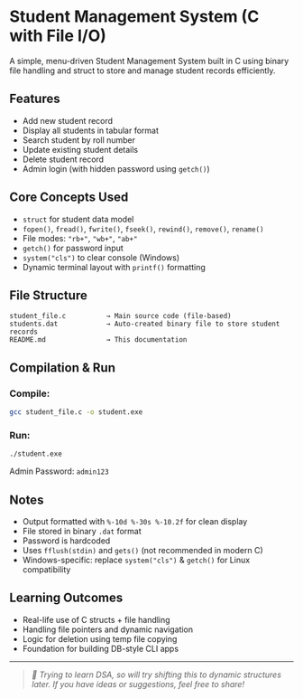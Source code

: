 # Student Management System (C with File I/O)

A simple, menu-driven Student Management System built in C using binary file handling and struct to store and manage student records efficiently.

## Features

* Add new student record
* Display all students in tabular format
* Search student by roll number
* Update existing student details
* Delete student record
* Admin login (with hidden password using `getch()`)

## Core Concepts Used

* `struct` for student data model
* `fopen()`, `fread()`, `fwrite()`, `fseek()`, `rewind()`, `remove()`, `rename()`
* File modes: `"rb+"`, `"wb+"`, `"ab+"`
* `getch()` for password input
* `system("cls")` to clear console (Windows)
* Dynamic terminal layout with `printf()` formatting

## File Structure

```
student_file.c          → Main source code (file-based)
students.dat            → Auto-created binary file to store student records
README.md               → This documentation
```

## Compilation & Run

### Compile:

```bash
gcc student_file.c -o student.exe
```

### Run:

```bash
./student.exe
```

Admin Password: `admin123`

## Notes

* Output formatted with `%-10d %-30s %-10.2f` for clean display
* File stored in binary `.dat` format
* Password is hardcoded
* Uses `fflush(stdin)` and `gets()` (not recommended in modern C)
* Windows-specific: replace `system("cls")` & `getch()` for Linux compatibility

## Learning Outcomes

* Real-life use of C structs + file handling
* Handling file pointers and dynamic navigation
* Logic for deletion using temp file copying
* Foundation for building DB-style CLI apps


---

> _📌 Trying to learn DSA, so will try shifting this to dynamic structures later. If you have ideas or suggestions, feel free to share!_
